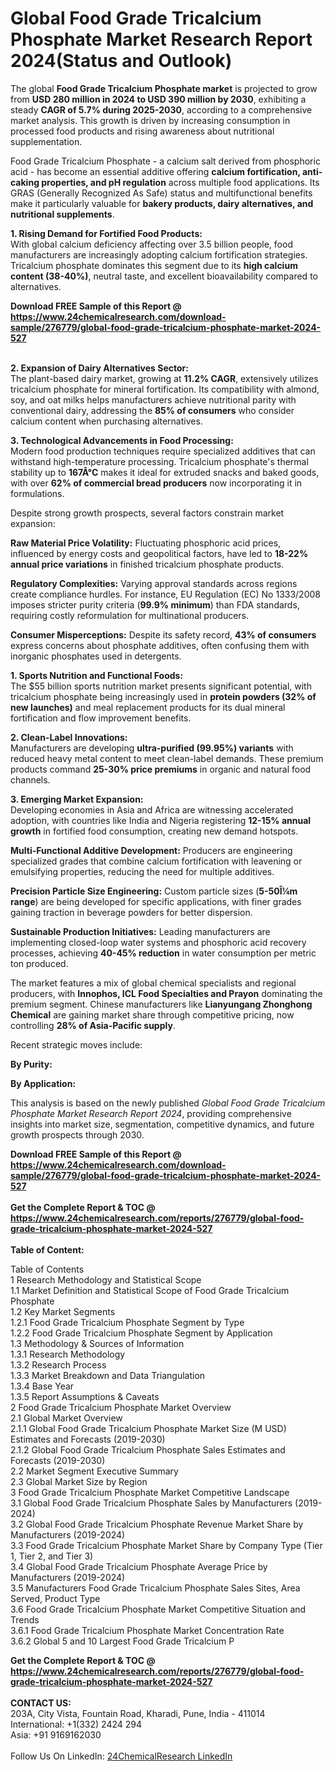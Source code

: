 <h1>Global Food Grade Tricalcium Phosphate Market Research Report 2024(Status and Outlook)</h1><p>The global <strong>Food Grade Tricalcium Phosphate market</strong> is projected to grow from <strong>USD 280 million in 2024 to USD 390 million by 2030</strong>, exhibiting a steady <strong>CAGR of 5.7% during 2025-2030</strong>, according to a comprehensive market analysis. This growth is driven by increasing consumption in processed food products and rising awareness about nutritional supplementation.</p><p>Food Grade Tricalcium Phosphate - a calcium salt derived from phosphoric acid - has become an essential additive offering <strong>calcium fortification, anti-caking properties, and pH regulation</strong> across multiple food applications. Its GRAS (Generally Recognized As Safe) status and multifunctional benefits make it particularly valuable for <strong>bakery products, dairy alternatives, and nutritional supplements</strong>.</p><p><strong>1. Rising Demand for Fortified Food Products:</strong><br>
With global calcium deficiency affecting over 3.5 billion people, food manufacturers are increasingly adopting calcium fortification strategies. Tricalcium phosphate dominates this segment due to its <strong>high calcium content (38-40%)</strong>, neutral taste, and excellent bioavailability compared to alternatives.</p><div><b>Download FREE Sample of this Report @ 
            <a href="https://www.24chemicalresearch.com/download-sample/276779/global-food-grade-tricalcium-phosphate-market-2024-527">
            https://www.24chemicalresearch.com/download-sample/276779/global-food-grade-tricalcium-phosphate-market-2024-527</a></b></div><br><p><strong>2. Expansion of Dairy Alternatives Sector:</strong><br>
The plant-based dairy market, growing at <strong>11.2% CAGR</strong>, extensively utilizes tricalcium phosphate for mineral fortification. Its compatibility with almond, soy, and oat milks helps manufacturers achieve nutritional parity with conventional dairy, addressing the <strong>85% of consumers</strong> who consider calcium content when purchasing alternatives.</p><p><strong>3. Technological Advancements in Food Processing:</strong><br>
Modern food production techniques require specialized additives that can withstand high-temperature processing. Tricalcium phosphate's thermal stability up to <strong>167Â°C</strong> makes it ideal for extruded snacks and baked goods, with over <strong>62% of commercial bread producers</strong> now incorporating it in formulations.</p><p>Despite strong growth prospects, several factors constrain market expansion:</p><p><strong>Raw Material Price Volatility:</strong> Fluctuating phosphoric acid prices, influenced by energy costs and geopolitical factors, have led to <strong>18-22% annual price variations</strong> in finished tricalcium phosphate products.</p><p><strong>Regulatory Complexities:</strong> Varying approval standards across regions create compliance hurdles. For instance, EU Regulation (EC) No 1333/2008 imposes stricter purity criteria (<strong>99.9% minimum</strong>) than FDA standards, requiring costly reformulation for multinational producers.</p><p><strong>Consumer Misperceptions:</strong> Despite its safety record, <strong>43% of consumers</strong> express concerns about phosphate additives, often confusing them with inorganic phosphates used in detergents.</p><p><strong>1. Sports Nutrition and Functional Foods:</strong><br>
The $55 billion sports nutrition market presents significant potential, with tricalcium phosphate being increasingly used in <strong>protein powders (32% of new launches)</strong> and meal replacement products for its dual mineral fortification and flow improvement benefits.</p><p><strong>2. Clean-Label Innovations:</strong><br>
Manufacturers are developing <strong>ultra-purified (99.95%) variants</strong> with reduced heavy metal content to meet clean-label demands. These premium products command <strong>25-30% price premiums</strong> in organic and natural food channels.</p><p><strong>3. Emerging Market Expansion:</strong><br>
Developing economies in Asia and Africa are witnessing accelerated adoption, with countries like India and Nigeria registering <strong>12-15% annual growth</strong> in fortified food consumption, creating new demand hotspots.</p><p><strong>Multi-Functional Additive Development:</strong> Producers are engineering specialized grades that combine calcium fortification with leavening or emulsifying properties, reducing the need for multiple additives.</p><p><strong>Precision Particle Size Engineering:</strong> Custom particle sizes (<strong>5-50Î¼m range</strong>) are being developed for specific applications, with finer grades gaining traction in beverage powders for better dispersion.</p><p><strong>Sustainable Production Initiatives:</strong> Leading manufacturers are implementing closed-loop water systems and phosphoric acid recovery processes, achieving <strong>40-45% reduction</strong> in water consumption per metric ton produced.</p><p>The market features a mix of global chemical specialists and regional producers, with <strong>Innophos, ICL Food Specialties and Prayon</strong> dominating the premium segment. Chinese manufacturers like <strong>Lianyungang Zhonghong Chemical</strong> are gaining market share through competitive pricing, now controlling <strong>28% of Asia-Pacific supply</strong>.</p><p>Recent strategic moves include:</p><p><strong>By Purity:</strong></p><p><strong>By Application:</strong></p><p>This analysis is based on the newly published <em>Global Food Grade Tricalcium Phosphate Market Research Report 2024</em>, providing comprehensive insights into market size, segmentation, competitive dynamics, and future growth prospects through 2030.</p><div><b>Download FREE Sample of this Report @ 
            <a href="https://www.24chemicalresearch.com/download-sample/276779/global-food-grade-tricalcium-phosphate-market-2024-527">
            https://www.24chemicalresearch.com/download-sample/276779/global-food-grade-tricalcium-phosphate-market-2024-527</a></b></div><br><div><b>Get the Complete Report & TOC @ 
            <a href="https://www.24chemicalresearch.com/reports/276779/global-food-grade-tricalcium-phosphate-market-2024-527">
            https://www.24chemicalresearch.com/reports/276779/global-food-grade-tricalcium-phosphate-market-2024-527</a></b></div><br>
            <b>Table of Content:</b><p>Table of Contents<br />
1 Research Methodology and Statistical Scope<br />
1.1 Market Definition and Statistical Scope of Food Grade Tricalcium Phosphate<br />
1.2 Key Market Segments<br />
1.2.1 Food Grade Tricalcium Phosphate Segment by Type<br />
1.2.2 Food Grade Tricalcium Phosphate Segment by Application<br />
1.3 Methodology & Sources of Information<br />
1.3.1 Research Methodology<br />
1.3.2 Research Process<br />
1.3.3 Market Breakdown and Data Triangulation<br />
1.3.4 Base Year<br />
1.3.5 Report Assumptions & Caveats<br />
2 Food Grade Tricalcium Phosphate Market Overview<br />
2.1 Global Market Overview<br />
2.1.1 Global Food Grade Tricalcium Phosphate Market Size (M USD) Estimates and Forecasts (2019-2030)<br />
2.1.2 Global Food Grade Tricalcium Phosphate Sales Estimates and Forecasts (2019-2030)<br />
2.2 Market Segment Executive Summary<br />
2.3 Global Market Size by Region<br />
3 Food Grade Tricalcium Phosphate Market Competitive Landscape<br />
3.1 Global Food Grade Tricalcium Phosphate Sales by Manufacturers (2019-2024)<br />
3.2 Global Food Grade Tricalcium Phosphate Revenue Market Share by Manufacturers (2019-2024)<br />
3.3 Food Grade Tricalcium Phosphate Market Share by Company Type (Tier 1, Tier 2, and Tier 3)<br />
3.4 Global Food Grade Tricalcium Phosphate Average Price by Manufacturers (2019-2024)<br />
3.5 Manufacturers Food Grade Tricalcium Phosphate Sales Sites, Area Served, Product Type<br />
3.6 Food Grade Tricalcium Phosphate Market Competitive Situation and Trends<br />
3.6.1 Food Grade Tricalcium Phosphate Market Concentration Rate<br />
3.6.2 Global 5 and 10 Largest Food Grade Tricalcium P</p><div><b>Get the Complete Report & TOC @ 
            <a href="https://www.24chemicalresearch.com/reports/276779/global-food-grade-tricalcium-phosphate-market-2024-527">
            https://www.24chemicalresearch.com/reports/276779/global-food-grade-tricalcium-phosphate-market-2024-527</a></b></div><br><b>CONTACT US:</b><br>
            203A, City Vista, Fountain Road, Kharadi, Pune, India - 411014<br>
            International: +1(332) 2424 294<br>
            Asia: +91 9169162030 <br><br>
            Follow Us On LinkedIn: <a href="https://www.linkedin.com/company/24chemicalresearch/">24ChemicalResearch LinkedIn</a>